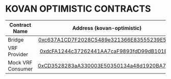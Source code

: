 # KOVAN OPTIMISTIC CONTRACTS

| Contract Name   |      Address (kovan-optimistic)     |
|----------|:-------------:|
| Bridge |  [0xc637A1CD7F2028C5489e321366E83555239E5ee2](https://kovan-optimistic.etherscan.io/address/0xc637A1CD7F2028C5489e321366E83555239E5ee2#code) |
| VRF Provider |   [0xdcFA1244c37262441AA7caF9893fdD99dB101E2A](https://kovan-optimistic.etherscan.io/address/0xdcfa1244c37262441aa7caf9893fdd99db101e2a#code)   |
| Mock VRF Consumer | [0xCD3528283aA330003E50350134a48d1920BA70A0](https://kovan-optimistic.etherscan.io/address/0xCD3528283aA330003E50350134a48d1920BA70A0#code) |
